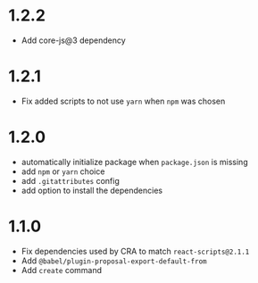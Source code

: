 # 1.2.2

- Add core-js@3 dependency

# 1.2.1

-   Fix added scripts to not use `yarn` when `npm` was chosen

# 1.2.0

-   automatically initialize package when `package.json` is missing
-   add `npm` or `yarn` choice
-   add `.gitattributes` config
-   add option to install the dependencies

# 1.1.0

-   Fix dependencies used by CRA to match `react-scripts@2.1.1`
-   Add `@babel/plugin-proposal-export-default-from`
-   Add `create` command
